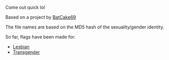 Come out quick lol

Based on a project by [BatCake69](https://github.com/Batcake69)

The file names are based on the MD5 hash of the sexuality/gender identity.

So far, flags have been made for:

- [Lesbian](https://flux3on.github.io/co/ealsnbi.html)
- [Transgender](https://flux3on.github.io/co/nrgesedatrn.html)
